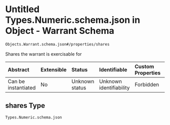 # Untitled Types.Numeric.schema.json in Object - Warrant Schema

```txt
Objects.Warrant.schema.json#/properties/shares
```

Shares the warrant is exercisable for

| Abstract            | Extensible | Status         | Identifiable            | Custom Properties | Additional Properties | Access Restrictions | Defined In                                                                    |
| :------------------ | :--------- | :------------- | :---------------------- | :---------------- | :-------------------- | :------------------ | :---------------------------------------------------------------------------- |
| Can be instantiated | No         | Unknown status | Unknown identifiability | Forbidden         | Allowed               | none                | [Warrant.schema.json*](../objects/Warrant.schema.json "open original schema") |

## shares Type

`Types.Numeric.schema.json`
